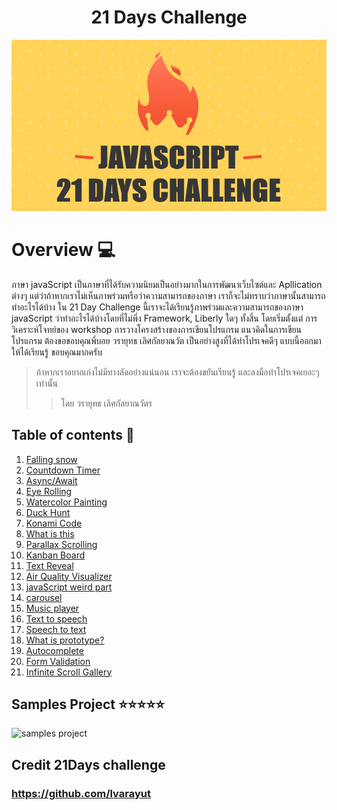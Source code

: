 <div align="center">
    <h1>21 Days Challenge</h1>
    <img src="img/0.javaScript.png">
</div>

# Overview 💻

ภาษา javaScript เป็นภาษาที่ได้รับความนิยมเป็นอย่างมากในการพัฒนาเว็บไซต์และ Apllication ต่างๆ แต่ว่าถ้าหากเราไม่เห็นภาพร่วมหรือว่าความสามารถของภาษา เราก็จะไม่ทราบว่าภาษานั้นสามารถทำอะไรได้บ้าง ใน 21 Day Challenge นี้เราจะได้เรียนรู้ภาพร่วมและความสามารถของภาษา javaScript ว่าทำอะไรได้บ้างโดยที่ไม่พึ่ง Framework, Liberly ใดๆ ทั้งสิ้น โดยเริ่มตั้งแต่ การวิเคราะห์โจทย์ของ workshop การวางโครงสร้างของการเขียนโปรแกรม แนวคิดในการเขียนโปรแกรม ต้องขอขอบคุณพี่บอย วรายุทธ เลิศกัลยาณวัต เป็นอย่างสูงที่ได้ทำโปรเจคดีๆ แบบนี้ออกมาให้ได้เรียนรู้ ขอบคุณมากครับ

> ถ้าหากเราอยากเก่งไม่มีทางลัดอย่างแน่นอน เราจะต้องขยันเรียนรู้ และลงมือทำโปรเจคเยอะๆ เท่านั้น
>> โดย วรายุทธ เลิศกัลยาณวัตร

## Table of contents 🎉

1. [Falling snow]()
2. [Countdown Timer]()
3. [Async/Await]()
4. [Eye Rolling]()
5. [Watercolor Painting]()
6. [Duck Hunt]()
7. [Konami Code]()
8. [What is this]()
9. [Parallax Scrolling]()
10. [Kanban Board]()
11. [Text Reveal]()
12. [Air Quality Visualizer]()
13. [javaScript weird part]()
14. [carousel]()
15. [Music player]()
16. [Text to speech]()
17. [Speech to text]()
18. [What is prototype?]()
19. [Autocomplete]()
20. [Form Validation]()
21. [Infinite Scroll Gallery]()

## Samples Project ⭐⭐⭐⭐⭐

![samples project](img/card.gif)

## Credit 21Days challenge
### https://github.com/lvarayut